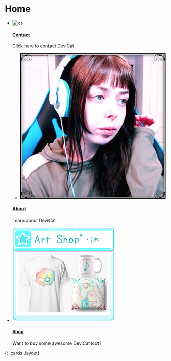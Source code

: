 # Home

* ![<<address hidden in image to make it harder for bots>>](https://static-cdn.jtvnw.net/jtv_user_pictures/panel-54212603-image-2f8be3ea-dbe3-429b-83fb-f4f7d99184b6)

  #### [Contact](contact)

  Click here to contact DeviCat

  * [![About](img/aboutdevicat.png)](about)

  #### [About](about)

  Learn about DeviCat

* [![Shop](img/artshop_panel.png)](https://www.redbubble.com/people/devicatoutlet/shop/)

  #### [Shop](https://www.redbubble.com/people/devicatoutlet/shop/)

  Want to buy some awesome DeviCat loot?

{: .cards .layout}
